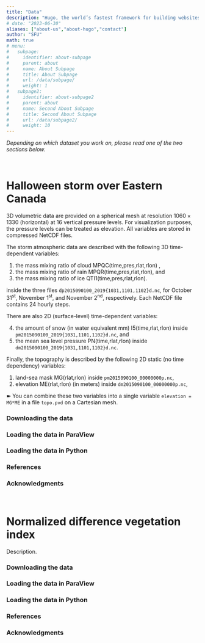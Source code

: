 ```yaml
---
title: "Data"
description: "Hugo, the world’s fastest framework for building websites"
# date: "2023-06-30"
aliases: ["about-us","about-hugo","contact"]
author: "SFU"
math: true
# menu:
#   subpage:
#     identifier: about-subpage
#     parent: about
#     name: About Subpage
#     title: About Subpage
#     url: /data/subpage/
#     weight: 1
#   subpage2:
#     identifier: about-subpage2
#     parent: about
#     name: Second About Subpage
#     title: Second About Subpage
#     url: /data/subpage2/
#     weight: 10
---
```


*Depending on which dataset you work on, please read one of the two sections below.*

<br>

# Halloween storm over Eastern Canada

<!-- ➽ grid numerical resolution, axes -->

<!-- time, pres, rlat, rlon -->

<!--         time = UNLIMITED ; // (24 currently) -->
<!--         pres = 16 ; -->




3D volumetric data are provided on a spherical mesh at resolution $1060\times 1330$ (horizontal) at 16
vertical pressure levels. For visualization purposes, the pressure levels can be treated as elevation. All
variables are stored in compressed NetCDF files.

The storm atmospheric data are described with the following 3D time-dependent variables:

1. the mass mixing ratio of cloud MPQC(time,pres,rlat,rlon) ,
2. the mass mixing ratio of rain MPQR(time,pres,rlat,rlon), and
3. the mass mixing ratio of ice QTI1(time,pres,rlat,rlon).

inside the three files `dp2015090100_2019{1031,1101,1102}d.nc`, for October 31<sup>st</sup>, November
1<sup>st</sup>, and November 2<sup>nd</sup>, respectively. Each NetCDF file contains 24 hourly steps.

There are also 2D (surface-level) time-dependent variables:

4. the amount of snow (in water equivalent mm) I5(time,rlat,rlon) inside
   `pm2015090100_2019{1031,1101,1102}d.nc`, and
5. the mean sea level pressure PN(time,rlat,rlon) inside `dm2015090100_2019{1031,1101,1102}d.nc`.

Finally, the topography is described by the following 2D static (no time dependency) variables:

1. land-sea mask MG(rlat,rlon) inside `pm2015090100_00000000p.nc`,
2. elevation ME(rlat,rlon) (in meters) inside `dm2015090100_00000000p.nc`,

➽ You can combine these two variables into a single variable `elevation = MG*ME` in a file `topo.pvd` on a
Cartesian mesh.





<!-- for f in contestData/*; do -->
<!--     ln -s $f ${f/contestData\//} -->
<!-- done -->







### Downloading the data

### Loading the data in ParaView

### Loading the data in Python

### References

### Acknowledgments

<br>

# Normalized difference vegetation index

Description.

### Downloading the data

### Loading the data in ParaView

### Loading the data in Python

### References

### Acknowledgments








<!-- The dataset consists of a time series (251 steps) of 3D scalar fields on a spherical 180x201x360 grid covering 500 Myr -->
<!-- of geological time. Each time step is 2 Myrs, and the fields are: -->

<!-- - temperature [degrees K], -->
<!-- - three Cartesian velocity components [m/s], -->
<!-- - thermal conductivity anomaly [Watt/m/K], -->
<!-- - thermal expansivity anomaly [1/K], -->
<!-- - temperature anomaly [degrees K], and -->
<!-- - spin transition-induced density anomaly [kg/m^3]. -->

<!-- The simulation was performed in double precision, however, to reduce downloading time, we provide the data in single -->
<!-- precision. Each file was saved in a NetCDF Climate and Forecast (CF) convention format, with each 3D scalar field being -->
<!-- a function of latitude [degrees north], longitude [degrees east], and radius [km]. The model's inner and outer radii are -->
<!-- 3485 km and 6371 km, respectively. -->




<!-- The spin transition-induced density anomaly is formally defined at the top of the second column of page 11 in Shahnas et -->
<!-- al. (2011) -- paper [1] below. Without going into complex physics, you can think of it as the local anomaly (compared to -->
<!-- the laterally-averaged value) of the density with the spin transition taken into account. -->

<!-- All four anomalies above (thermal conductivity, thermal expansivity, temperature, and spin transition-induced density) -->
<!-- were computed relative to the laterally-averaged values of the respective variables and consequently will be positive in -->
<!-- some regions and negative in others. -->





<!-- #### References -->

<!-- 1. M. H. Shahnas, W. R. Peltier, Z. Wu, R. Wentzcovitch (2011): [The high pressure electronic spin transition in iron: potential impacts upon mantle mixing](http://dx.doi.org/10.1029/2010JB007965). J. Geophys. Res. **116**, B08205 -->
<!-- 1. M. H. Shahnas, R. N. Pysklywec, and D. A. Yuen (2016): [Spawning superplumes from the midmantle: The impact of spin transitions in the mantle](https://doi.org/10.1002/2016GC006509). Geochemistry, Geophysics, Geosystems **17**, 4051-4063 -->
<!-- 1. M. H. Shahnas, D. A. Yuen, R.N. Pysklywec (2017): [Mid-mantle heterogeneities and iron spin transition in the lower mantle: Implications for mid-mantle slab stagnation](http://dx.doi.org/10.1016/j.epsl.2016.10.052). Earth and Planetary Science Letters **458**, 293–304 -->
<!-- 1. [Researcher's page](http://www.atmosp.physics.utoronto.ca/~shahnas/htmls/Research.htm) at the University of Toronto -->











<!-- # Accessing the Dataset -->

<!-- The 251 steps are grouped into 25 gzipped tar files `mantle{01..25}.tgz` -- see the table below. To start working on the -->
<!-- project, you can download only `mantle01.tgz`, but for a production-quality animation you will need all 25 files. -->

<!-- <br> -->

<!-- | File   |  Timestep range   |    Size      |  MD5 checksum | -->
<!-- |----------|-------------|------|----------| -->
<!-- | [mantle01.tgz](https://nextcloud.computecanada.ca/index.php/s/edS6be3sk8oQ58N/download) | 001..010 | 3.2GB | 6aa435a58ac9487f48291c363eccde6e | -->
<!-- | [mantle02.tgz](https://nextcloud.computecanada.ca/index.php/s/infBBW2Rc9TJwf7/download) | 011..020 | 3.2GB | dbc46f9cffb665a5bccfc95a4a864079 | -->
<!-- | [mantle03.tgz](https://nextcloud.computecanada.ca/index.php/s/76Esj3yDP9EiaGc/download) | 021..030 | 3.2GB | cffe250d3388bbd317a44eda88ccf0df | -->
<!-- | [mantle04.tgz](https://nextcloud.computecanada.ca/index.php/s/AZmt47d48prCZZF/download) | 031..040 | 3.2GB | 84979f5daf4470eb81b9cbdb0c981fa6 | -->
<!-- | [mantle05.tgz](https://nextcloud.computecanada.ca/index.php/s/9fZ4A7ENGR6sQrc/download) | 041..050 | 3.2GB | 4dce2df4da2a7ef4b5b174b5a49af4d0 | -->
<!-- | [mantle06.tgz](https://nextcloud.computecanada.ca/index.php/s/B8HC3H4oqwcsWB3/download) | 051..060 | 3.2GB | 97bd7e2ae99b49ac1732ced3b20ba77d | -->
<!-- | [mantle07.tgz](https://nextcloud.computecanada.ca/index.php/s/t3zLJWWeirR5zmG/download) | 061..070 | 3.2GB | 5a4fab7180456d99fbb19175a05ea3b1 | -->
<!-- | [mantle08.tgz](https://nextcloud.computecanada.ca/index.php/s/YmkYgxM7xxrNAwj/download) | 071..080 | 3.2GB | 4caaea5992f66e391535e079575e29f6 | -->
<!-- | [mantle09.tgz](https://nextcloud.computecanada.ca/index.php/s/rMma6W9MBtQH9LX/download) | 081..090 | 3.2GB | e282bbd474529a858ddddb627204f88f | -->
<!-- | [mantle10.tgz](https://nextcloud.computecanada.ca/index.php/s/MzcZBCaxaojTZJx/download) | 091..100 | 3.2GB | 1899ecec0756540957f2d18094c39948 | -->
<!-- | [mantle11.tgz](https://nextcloud.computecanada.ca/index.php/s/dfP6NXHmekQQrHR/download) | 101..110 | 3.2GB | daaac28e6989f68bd4bff4117a2645d5 | -->
<!-- | [mantle12.tgz](https://nextcloud.computecanada.ca/index.php/s/2GnLRgPi8W2Dt5p/download) | 111..120 | 3.2GB | e335c9fed2448ca7bfc24a01a78759e6 | -->
<!-- | [mantle13.tgz](https://nextcloud.computecanada.ca/index.php/s/MqtoESg2d9DsF2P/download) | 121..130 | 3.2GB | 01a85d3402c89d964b9158ca6bc6665d | -->
<!-- | [mantle14.tgz](https://nextcloud.computecanada.ca/index.php/s/ysGoJK6B3pLYaDB/download) | 131..140 | 3.2GB | c1195cd3ba48b17874507f5f03ed0dd5 | -->
<!-- | [mantle15.tgz](https://nextcloud.computecanada.ca/index.php/s/Ae32XwCpt7bHo9D/download) | 141..150 | 3.2GB | 8c25f1996c5eaf5ac0a50114170cd436 | -->
<!-- | [mantle16.tgz](https://nextcloud.computecanada.ca/index.php/s/AysWSPnxFS6e5B2/download) | 151..160 | 3.2GB | 5659e592a8dbbc7d6d3f6ebc10a1e3c0 | -->
<!-- | [mantle17.tgz](https://nextcloud.computecanada.ca/index.php/s/4NcnJkPYWpkXrmb/download) | 161..170 | 3.2GB | e59fccb6cabb87e232f30a6c7ce2cbbb | -->
<!-- | [mantle18.tgz](https://nextcloud.computecanada.ca/index.php/s/mBRfrnfEEEaKJ9m/download) | 171..180 | 3.2GB | 38a0007cf2676e64eac91ec9c9f3034c | -->
<!-- | [mantle19.tgz](https://nextcloud.computecanada.ca/index.php/s/J63KxeCppK8ssGc/download) | 181..190 | 3.2GB | 8ee1cf466264303d5822aede27477151 | -->
<!-- | [mantle20.tgz](https://nextcloud.computecanada.ca/index.php/s/NeqnHBNPWx4PRwd/download) | 191..200 | 3.2GB | 9c6163d659ebac7d9d8f72b6592a3994 | -->
<!-- | [mantle21.tgz](https://nextcloud.computecanada.ca/index.php/s/JdzZQCKiHaRfL9L/download) | 201..210 | 3.2GB | fabba593dd5274d98aa9c48d5fea701a | -->
<!-- | [mantle22.tgz](https://nextcloud.computecanada.ca/index.php/s/DXnWtA5fymHBsxA/download) | 211..220 | 3.2GB | 8e4ce089409629c7f5122c1c6f19d6db | -->
<!-- | [mantle23.tgz](https://nextcloud.computecanada.ca/index.php/s/HzgtF42Pf9AnxGm/download) | 221..230 | 3.2GB | a78d3fd385baf8c1ec78eda7b69a2394 | -->
<!-- | [mantle24.tgz](https://nextcloud.computecanada.ca/index.php/s/yy8FASeC8Dm54Sy/download) | 231..240 | 3.2GB | d551765802f1aa9b399763beadf8f44e | -->
<!-- | [mantle25.tgz](https://nextcloud.computecanada.ca/index.php/s/TC8QekmjokmBkWA/download) | 241..251 | 3.5GB | eff0d9d0b62522559a53a4eb11aea579 | -->

<!-- <br> -->

<!-- To download all files in bash command line: -->

<!-- ``` -->
<!-- urls=( edS6be3sk8oQ58N infBBW2Rc9TJwf7 76Esj3yDP9EiaGc AZmt47d48prCZZF -->
<!--        9fZ4A7ENGR6sQrc B8HC3H4oqwcsWB3 t3zLJWWeirR5zmG YmkYgxM7xxrNAwj -->
<!--        rMma6W9MBtQH9LX MzcZBCaxaojTZJx dfP6NXHmekQQrHR 2GnLRgPi8W2Dt5p -->
<!--        MqtoESg2d9DsF2P ysGoJK6B3pLYaDB Ae32XwCpt7bHo9D AysWSPnxFS6e5B2 -->
<!--        4NcnJkPYWpkXrmb mBRfrnfEEEaKJ9m J63KxeCppK8ssGc NeqnHBNPWx4PRwd -->
<!--        JdzZQCKiHaRfL9L DXnWtA5fymHBsxA HzgtF42Pf9AnxGm yy8FASeC8Dm54Sy -->
<!--        TC8QekmjokmBkWA ) -->
<!-- for i in $(seq 0 24); do -->
<!--     wget https://nextcloud.computecanada.ca/index.php/s/"${urls[$i]}"/download -O mantle"$(printf "%02d\n" $((i+1)))".tgz -->
<!-- done -->
<!-- ``` -->



<!-- <\!-- storage 416800580*250/1024**3 = 97.04GB uncompressed -\-> -->
<!-- <\!-- After you have downloaded some or all .tgz files you can check against the provided md5 -\-> -->
<!-- <\!-- checksum to see if the download succeeded. -\-> -->






<!-- # Loading the Data in ParaView -->

<!-- The dataset can be read directly in ParaView (tested in 5.5 and 5.8), both as single files and as a time series. -->

<!-- The 3D velocity vector can be assembled via the Calculator filter -->

<!-- ``` -->
<!-- velocity = (iHat*vx + jHat*vy + kHat*vz) * 1e9 -->
<!-- ``` -->

<!-- where we recommend to change the scaling to [nm/s] to avoid dealing with very small numbers. -->






<!-- # Loading the Data in Python -->

<!-- In Python you can read each time step into an `xarray.Dataset` containing multiple variables: -->

<!-- ~~~ -->
<!-- import xarray as xr -->
<!-- data = xr.open_dataset('spherical001.nc') -->
<!-- print(data)                         # show all variables inside this dataset -->
<!-- print(data.temperature.values)      # this is a 180x201x360 numpy array -->
<!-- print(data.r)                       # radial discretization -->
<!-- ~~~ -->

<!-- Alternatively, you can use the traditional netCDF4 Python interface: -->

<!-- ~~~ -->
<!-- import netCDF4 as nc -->
<!-- all = nc.Dataset('spherical001.nc', 'r') -->
<!-- print(all)                                   # show all variables inside this dataset -->
<!-- print(all.variables['temperature'][:,:,:])   # this is a 180x201x360 numpy array -->
<!-- print(all.variables['r'][:])                 # radial discretization -->
<!-- ~~~ -->

<!-- # Acknowledgments -->

<!-- Data courtesy of the Pysklywec Lab (Russell Pysklywec and Hosein Shahnas) at the University of Toronto. The simulation -->
<!-- was conducted using Compute Canada's Niagara cluster. -->

<!-- <\!-- Data storage services provided by Cedar team at Simon Fraser University, Canada. -\-> -->
